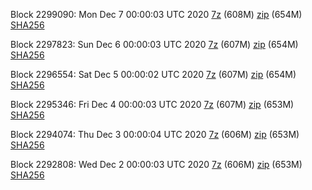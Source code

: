 Block 2299090: Mon Dec  7 00:00:03 UTC 2020 [7z]() (608M) [zip]() (654M) [SHA256]()

Block 2297823: Sun Dec  6 00:00:03 UTC 2020 [7z]() (607M) [zip]() (654M) [SHA256]()

Block 2296554: Sat Dec  5 00:00:02 UTC 2020 [7z]() (607M) [zip]() (654M) [SHA256]()

Block 2295346: Fri Dec  4 00:00:03 UTC 2020 [7z]() (607M) [zip]() (653M) [SHA256]()

Block 2294074: Thu Dec  3 00:00:04 UTC 2020 [7z]() (606M) [zip]() (653M) [SHA256]()

Block 2292808: Wed Dec  2 00:00:03 UTC 2020 [7z]() (606M) [zip]() (653M) [SHA256]()
